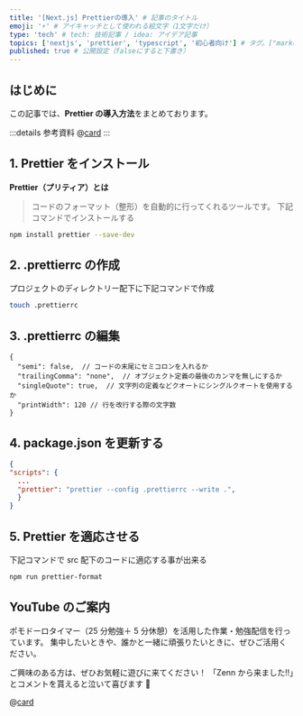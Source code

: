 ```yaml
---
title: '[Next.js] Prettierの導入' # 記事のタイトル
emoji: '⚡' # アイキャッチとして使われる絵文字（1文字だけ）
type: 'tech' # tech: 技術記事 / idea: アイデア記事
topics: ['nextjs', 'prettier', 'typescript', '初心者向け'] # タグ。["markdown", "rust", "aws"]のように指定する
published: true # 公開設定（falseにすると下書き）
---
```


## はじめに

この記事では、**Prettier の導入方法**をまとめております。

:::details 参考資料
@[card](https://gihyo.jp/book/2022/978-4-297-12916-3)
:::

## 1. Prettier をインストール

**Prettier（プリティア）とは**

> コードのフォーマット（整形）を自動的に行ってくれるツールです。
> 下記コマンドでインストールする

```bash
npm install prettier --save-dev
```

## 2. .prettierrc の作成

プロジェクトのディレクトリー配下に下記コマンドで作成

```bash
touch .prettierrc
```

## 3. .prettierrc の編集

```json:.prettierrc
{
  "semi": false,  // コードの末尾にセミコロンを入れるか
  "trailingComma": "none",  // オブジェクト定義の最後のカンマを無しにするか
  "singleQuote": true,  // 文字列の定義などクオートにシングルクオートを使用するか
  "printWidth": 120 // 行を改行する際の文字数
}
```

## 4. package.json を更新する

```json:package.json
{
"scripts": {
  ...
  "prettier": "prettier --config .prettierrc --write .",
  }
}
```

## 5. Prettier を適応させる

下記コマンドで src 配下のコードに適応する事が出来る

```bash
npm run prettier-format
```

## YouTube のご案内

ポモドーロタイマー（25 分勉強＋ 5 分休憩）を活用した作業・勉強配信を行っています。
集中したいときや、誰かと一緒に頑張りたいときに、ぜひご活用ください。

ご興味のある方は、ぜひお気軽に遊びに来てください！
「Zenn から来ました!!」とコメントを貰えると泣いて喜びます 🤣

@[card](https://www.youtube.com/@aew2sbee)
